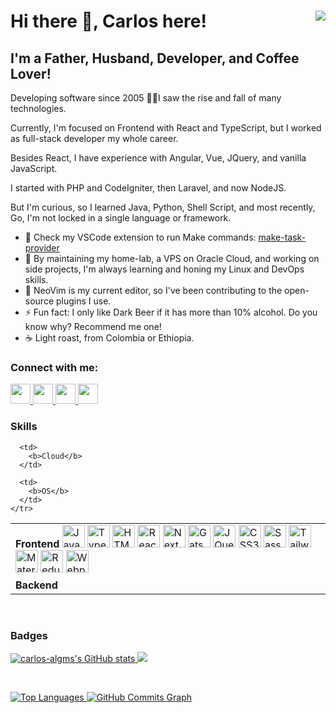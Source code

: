 <h1>
  Hi there 👋, Carlos here!
  <a href="https://www.github.com/carlos-algms" target="_blank" rel="noreferrer" style="float: right">
    <img src="https://img.shields.io/github/followers/carlos-algms?logo=github&style=for-the-badge&color=0891b2&labelColor=1c1917" />
  </a>
</h1>

<h2>I'm a Father, Husband, Developer, and Coffee Lover!</h2>

<p>
  Developing software since 2005 👴🏻I saw the rise and fall of many technologies.<br />

  Currently, I'm focused on Frontend with React and TypeScript, but I worked as full-stack developer my whole career.<br />

  Besides React, I have experience with Angular, Vue, JQuery, and vanilla JavaScript.<br />

  I started with PHP and CodeIgniter, then Laravel, and now NodeJS.<br />

  But I'm curious, so I learned Java, Python, Shell Script, and most recently, Go, I'm not locked in a single language or framework.
</p>

<ul>
  <li>
    🔭 Check my VSCode extension to run Make commands:
    <a href="https://github.com/carlos-algms/vscode-make-task-provider">make-task-provider</a>
  </li>
  <li>🌱 By maintaining my home-lab, a VPS on Oracle Cloud, and working on side projects, I'm always learning and honing my Linux and DevOps skills.</li>
  <li>👯 NeoVim is my current editor, so I've been contributing to the open-source plugins I use.</li>
  <li>⚡ Fun fact: I only like Dark Beer if it has more than 10% alcohol. Do you know why? Recommend me one!</li>
  <li>☕️ Light roast, from Colombia or Ethiopia.</li>
</ul>

<h3>Connect with me:</h3>

<p align="left">
  <a href="https://www.github.com/carlos-algms" target="_blank" rel="noreferrer" title="GitHub">
    <picture>
      <source
        media="(prefers-color-scheme: dark)"
        srcset="https://raw.githubusercontent.com/danielcranney/readme-generator/main/public/icons/socials/github-dark.svg"
      />
      <source
        media="(prefers-color-scheme: light)"
        srcset="https://raw.githubusercontent.com/danielcranney/readme-generator/main/public/icons/socials/github.svg"
      />
      <img src="https://raw.githubusercontent.com/danielcranney/readme-generator/main/public/icons/socials/github-dark.svg" width="32" height="32" />
    </picture>
  </a>
  <a href="https://www.linkedin.com/in/carlosalgms/?locale=en_US" target="_blank" rel="noreferrer" title="LinkedIn">
    <picture>
      <source
        media="(prefers-color-scheme: dark)"
        srcset="https://raw.githubusercontent.com/danielcranney/readme-generator/main/public/icons/socials/linkedin-dark.svg"
      />
      <source
        media="(prefers-color-scheme: light)"
        srcset="https://raw.githubusercontent.com/danielcranney/readme-generator/main/public/icons/socials/linkedin.svg"
      />
      <img src="https://raw.githubusercontent.com/danielcranney/readme-generator/main/public/icons/socials/linkedin.svg" width="32" height="32" />
    </picture>
  </a>
  <a href="http://www.medium.com/@carlos-algms" target="_blank" rel="noreferrer" title="Medium">
    <picture>
      <source
        media="(prefers-color-scheme: dark)"
        srcset="https://raw.githubusercontent.com/danielcranney/readme-generator/main/public/icons/socials/medium-dark.svg"
      />
      <source
        media="(prefers-color-scheme: light)"
        srcset="https://raw.githubusercontent.com/danielcranney/readme-generator/main/public/icons/socials/medium.svg"
      />
      <img src="https://raw.githubusercontent.com/danielcranney/readme-generator/main/public/icons/socials/medium.svg" width="32" height="32" />
    </picture>
  </a>
  <a href="https://www.x.com/carlos_algms" target="_blank" rel="noreferrer" title="X / Twitter">
    <picture>
      <source
        media="(prefers-color-scheme: dark)"
        srcset="https://raw.githubusercontent.com/danielcranney/readme-generator/main/public/icons/socials/twitter-dark.svg"
      />
      <source
        media="(prefers-color-scheme: light)"
        srcset="https://raw.githubusercontent.com/danielcranney/readme-generator/main/public/icons/socials/twitter.svg"
      />
      <img src="https://raw.githubusercontent.com/danielcranney/readme-generator/main/public/icons/socials/twitter.svg" width="32" height="32" />
    </picture>
  </a>
</p>

<h3>Skills</h3>

<table>
  <tbody>
    <tr>
      <td colspan="2">
        <b>Frontend</b>
        <a href="https://developer.mozilla.org/en-US/docs/Web/JavaScript" target="_blank" rel="noreferrer"
          ><img
            src="https://raw.githubusercontent.com/danielcranney/readme-generator/main/public/icons/skills/javascript-colored.svg"
            width="36"
            height="36"
            alt="JavaScript"
        /></a>
        <a href="https://www.typescriptlang.org/" target="_blank" rel="noreferrer" title="TypeScript"
          ><img
            src="https://raw.githubusercontent.com/danielcranney/readme-generator/main/public/icons/skills/typescript-colored.svg"
            width="36"
            height="36"
            alt="TypeScript"
        /></a>
        <a href="https://developer.mozilla.org/en-US/docs/Glossary/HTML5" target="_blank" rel="noreferrer"
          ><img
            src="https://raw.githubusercontent.com/danielcranney/readme-generator/main/public/icons/skills/html5-colored.svg"
            width="36"
            height="36"
            alt="HTML5"
        /></a>
        <a href="https://reactjs.org/" target="_blank" rel="noreferrer" title="React"
          ><img
            src="https://raw.githubusercontent.com/danielcranney/readme-generator/main/public/icons/skills/react-colored.svg"
            width="36"
            height="36"
            alt="React"
        /></a>
        <a href="https://nextjs.org/docs" target="_blank" rel="noreferrer" title="NextJs"
          ><img src="https://raw.githubusercontent.com/danielcranney/readme-generator/main/public/icons/skills/nextjs.svg" width="36" height="36" alt="NextJs"
        /></a>
        <a href="https://www.gatsbyjs.com/" target="_blank" rel="noreferrer" title="Gatsby"
          ><img
            src="https://raw.githubusercontent.com/danielcranney/readme-generator/main/public/icons/skills/gatsby-colored.svg"
            width="36"
            height="36"
            alt="Gatsby"
        /></a>
        <a href="https://jquery.com/" target="_blank" rel="noreferrer" title="JQuery"
          ><img
            src="https://raw.githubusercontent.com/danielcranney/readme-generator/main/public/icons/skills/jquery-colored.svg"
            width="36"
            height="36"
            alt="JQuery"
        /></a>
        <a href="https://www.w3.org/TR/CSS/#css" target="_blank" rel="noreferrer" title="CSS3"
          ><img
            src="https://raw.githubusercontent.com/danielcranney/readme-generator/main/public/icons/skills/css3-colored.svg"
            width="36"
            height="36"
            alt="CSS3"
        /></a>
        <a href="https://sass-lang.com/" target="_blank" rel="noreferrer" title="Sass"
          ><img
            src="https://raw.githubusercontent.com/danielcranney/readme-generator/main/public/icons/skills/sass-colored.svg"
            width="36"
            height="36"
            alt="Sass"
        /></a>
        <a href="https://tailwindcss.com/" target="_blank" rel="noreferrer" title="TailwindCSS"
          ><img
            src="https://raw.githubusercontent.com/danielcranney/readme-generator/main/public/icons/skills/tailwindcss-colored.svg"
            width="36"
            height="36"
            alt="TailwindCSS"
        /></a>
        <a href="https://mui.com/" target="_blank" rel="noreferrer" title="Material UI"
          ><img
            src="https://raw.githubusercontent.com/danielcranney/readme-generator/main/public/icons/skills/materialui-colored.svg"
            width="36"
            height="36"
            alt="Material UI"
        /></a>
        <a href="https://redux.js.org/" target="_blank" rel="noreferrer" title="Redux"
          ><img
            src="https://raw.githubusercontent.com/danielcranney/readme-generator/main/public/icons/skills/redux-colored.svg"
            width="36"
            height="36"
            alt="Redux"
        /></a>
        <a href="https://webpack.js.org/" target="_blank" rel="noreferrer" title="Webpack"
          ><img
            src="https://raw.githubusercontent.com/danielcranney/readme-generator/main/public/icons/skills/webpack-colored.svg"
            width="36"
            height="36"
            alt="Webpack"
        /></a>
      </td>
    </tr>
    <tr>
      <td>
        <b>Backend</b>
      </td>

      <td>
        <b>Cloud</b>
      </td>

      <td>
        <b>OS</b>
      </td>
    </tr>
  </tbody>
</table>

<p>&nbsp;</p>

<h3>Badges</h3>

<a href="http://www.github.com/carlos-algms">
  <img
    src="https://github-readme-stats.vercel.app/api?username=carlos-algms&show_icons=true&hide=&count_private=true&title_color=0891b2&text_color=ffffff&icon_color=0891b2&bg_color=1c1917&hide_border=true&show_icons=true"
    alt="carlos-algms's GitHub stats"
  />
</a>

<a href="http://www.github.com/carlos-algms">
  <img
    src="https://github-readme-streak-stats.herokuapp.com/?user=carlos-algms&stroke=ffffff&background=1c1917&ring=0891b2&fire=0891b2&currStreakNum=ffffff&currStreakLabel=0891b2&sideNums=ffffff&sideLabels=ffffff&dates=ffffff&hide_border=true"
  />
</a>

<p>&nbsp;</p>

<a href="https://github.com/carlos-algms" align="left">
  <img
    src="https://github-readme-stats.vercel.app/api/top-langs/?username=carlos-algms&langs_count=10&title_color=0891b2&text_color=ffffff&icon_color=0891b2&bg_color=1c1917&hide_border=true&locale=en&custom_title=Top%20%Languages"
    alt="Top Languages"
  />
</a>

<a href="http://www.github.com/carlos-algms">
  <img
    src="https://github-readme-activity-graph.cyclic.app/graph?username=carlos-algms&bg_color=1c1917&color=ffffff&line=0891b2&point=ffffff&area_color=1c1917&area=true&hide_border=true&custom_title=GitHub%20Commits%20Graph"
    alt="GitHub Commits Graph"
  />
</a>
